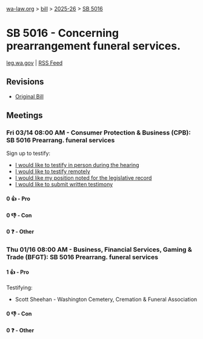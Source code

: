 [wa-law.org](/) > [bill](/bill/) > [2025-26](/bill/2025-26/) > [SB 5016](/bill/2025-26/sb/5016/)

# SB 5016 - Concerning prearrangement funeral services.
[leg.wa.gov](https://app.leg.wa.gov/billsummary?BillNumber=5016&Year=2025&Initiative=false) | [RSS Feed](./rss.xml)

## Revisions
* [Original Bill](1/)

## Meetings
### Fri 03/14 08:00 AM - Consumer Protection & Business (CPB): SB 5016 Prearrang. funeral services
Sign up to testify:
* [I would like to testify in person during the hearing](https://app.leg.wa.gov/csi/Testifier/Add?chamber=House&mId=32978&aId=165340&caId=26268&tId=1)
* [I would like to testify remotely](https://app.leg.wa.gov/csi/Testifier/Add?chamber=House&mId=32978&aId=165340&caId=26268&tId=2)
* [I would like my position noted for the legislative record](https://app.leg.wa.gov/csi/Testifier/Add?chamber=House&mId=32978&aId=165340&caId=26268&tId=3)
* [I would like to submit written testimony](https://app.leg.wa.gov/csi/Testifier/Add?chamber=House&mId=32978&aId=165340&caId=26268&tId=4)

#### 0 👍 - Pro

#### 0 👎 - Con

#### 0 ❓ - Other

### Thu 01/16 08:00 AM - Business, Financial Services, Gaming & Trade (BFGT): SB 5016 Prearrang. funeral services
#### 1 👍 - Pro
Testifying:
* Scott Sheehan - Washington Cemetery, Cremation & Funeral Association

#### 0 👎 - Con

#### 0 ❓ - Other

